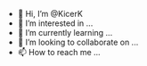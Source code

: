 - 👋 Hi, I’m @KicerK
- 👀 I’m interested in ...
- 🌱 I’m currently learning ...
- 💞️ I’m looking to collaborate on ...
- 📫 How to reach me ...

<!---
KicerK/KicerK is a ✨ special ✨ repository because its `README.md` (this file) appears on your GitHub profile.
You can click the Preview link to take a look at your changes.
--->
